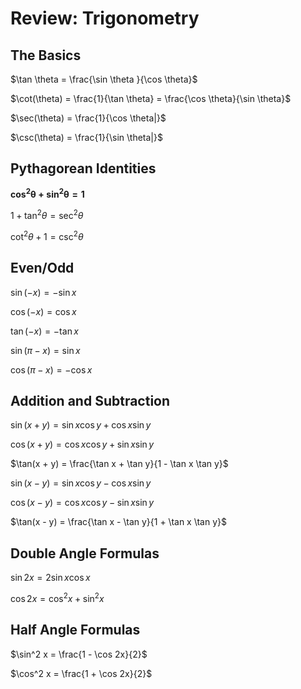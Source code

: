 # Review: Trigonometry

## The Basics

$\tan \theta = \frac{\sin \theta }{\cos \theta}$

$\cot(\theta) = \frac{1}{\tan \theta} = \frac{\cos \theta}{\sin \theta}$

$\sec(\theta) = \frac{1}{\cos \theta|}$

$\csc(\theta) = \frac{1}{\sin \theta|}$

## Pythagorean Identities

$\mathbf{\cos^2 \theta + \sin^2 \theta = 1}$

$1 + \tan^2 \theta = \sec^2 \theta$

$\cot^2 \theta + 1 = \csc^2 \theta$

## Even/Odd

$\sin(-x) = - \sin x$

$\cos(-x) = \cos x$
 
$\tan(-x) = - \tan x$

$\sin(\pi - x) = \sin x$

$\cos(\pi -x) = - \cos x$

## Addition and Subtraction

$\sin(x + y) = \sin x \cos y + \cos x \sin y$

$\cos(x + y) = \cos x \cos y + \sin x \sin y$

$\tan(x + y) = \frac{\tan x + \tan y}{1 - \tan x \tan y}$

$\sin(x - y) = \sin x \cos y - \cos x \sin y$

$\cos(x - y) = \cos x \cos y - \sin x \sin y$

$\tan(x - y) = \frac{\tan x - \tan y}{1 + \tan x \tan y}$

## Double Angle Formulas

$\sin 2x = 2 \sin x \cos x$

$\cos 2x = \cos^2 x + \sin^2 x$

## Half Angle Formulas

$\sin^2 x = \frac{1 - \cos 2x}{2}$

$\cos^2 x = \frac{1 + \cos 2x}{2}$